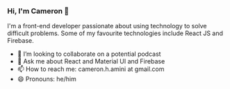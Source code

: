 ### Hi, I'm Cameron 👋

I'm a front-end developer passionate about using technology to solve difficult problems. Some of my favourite technologies include React JS and Firebase. 


- 👯 I’m looking to collaborate on a potential podcast
- 💬 Ask me about React and Material UI and Firebase
- 📫 How to reach me: cameron.h.amini at gmail.com
- 😄 Pronouns: he/him
